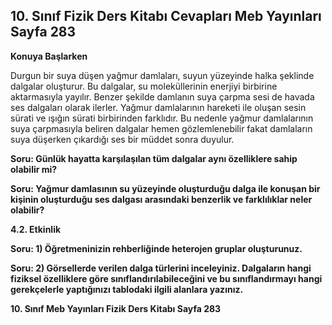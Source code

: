 ## 10. Sınıf Fizik Ders Kitabı Cevapları Meb Yayınları Sayfa 283

**Konuya Başlarken**

Durgun bir suya düşen yağmur damlaları, suyun yüzeyinde halka şeklinde dalgalar oluşturur. Bu dalgalar, su moleküllerinin enerjiyi birbirine aktarmasıyla yayılır. Benzer şekilde damlanın suya çarpma sesi de havada ses dalgaları olarak ilerler. Yağmur damlalarının hareketi ile oluşan sesin sürati ve ışığın sürati birbirinden farklıdır. Bu nedenle yağmur damlalarının suya çarpmasıyla beliren dalgalar hemen gözlemlenebilir fakat damlaların suya düşerken çıkardığı ses bir müddet sonra duyulur.

**Soru: Günlük hayatta karşılaşılan tüm dalgalar aynı özelliklere sahip olabilir mi?**

**Soru: Yağmur damlasının su yüzeyinde oluşturduğu dalga ile konuşan bir kişinin oluşturduğu ses dalgası arasındaki benzerlik ve farklılıklar neler olabilir?**

**4.2. Etkinlik**

**Soru: 1) Öğretmeninizin rehberliğinde heterojen gruplar oluşturunuz.**

**Soru: 2) Görsellerde verilen dalga türlerini inceleyiniz. Dalgaların hangi fiziksel özelliklere göre sınıflandırılabileceğini ve bu sınıflandırmayı hangi gerekçelerle yaptığınızı tablodaki ilgili alanlara yazınız.**

**10. Sınıf Meb Yayınları Fizik Ders Kitabı Sayfa 283**